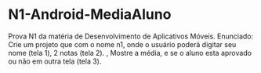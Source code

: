 # N1-Android-MediaAluno
Prova N1 da matéria de Desenvolvimento de Aplicativos Móveis. Enunciado:
Crie um projeto que com o nome n1, onde o usuário poderá digitar seu nome (tela 1), 2 notas (tela 2). ,
Mostre a média, e se o aluno esta aprovado ou não em outra tela (tela 3). 
